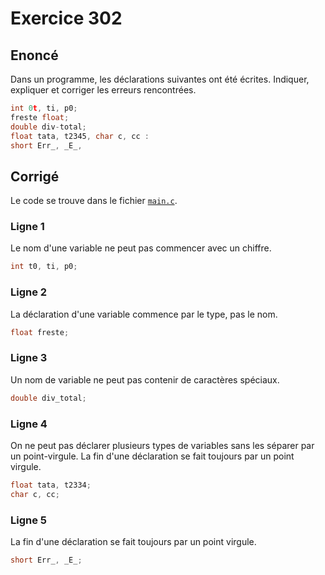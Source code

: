 # Exercice 302

## Enoncé

Dans un programme, les déclarations suivantes ont été écrites. Indiquer, expliquer et corriger les erreurs rencontrées.
```c
int 0t, ti, p0;
freste float;
double div-total;
float tata, t2345, char c, cc :
short Err_, _E_,
```

## Corrigé

Le code se trouve dans le fichier [`main.c`](../code/main.c).

### Ligne 1

Le nom d'une variable ne peut pas commencer avec un chiffre.

```c
int t0, ti, p0;
```

### Ligne 2

La déclaration d'une variable commence par le type, pas le nom.

```c
float freste;
```

### Ligne 3

Un nom de variable ne peut pas contenir de caractères spéciaux.

```c
double div_total;
```

### Ligne 4

On ne peut pas déclarer plusieurs types de variables sans les séparer par un point-virgule.
La fin d'une déclaration se fait toujours par un point virgule.

```c
float tata, t2334;
char c, cc;
```

### Ligne 5

La fin d'une déclaration se fait toujours par un point virgule.

```c
short Err_, _E_;
```
